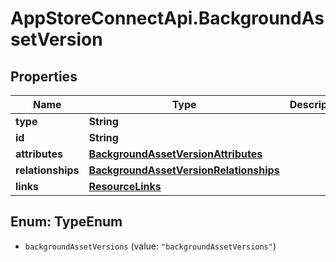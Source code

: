 # AppStoreConnectApi.BackgroundAssetVersion

## Properties

Name | Type | Description | Notes
------------ | ------------- | ------------- | -------------
**type** | **String** |  | 
**id** | **String** |  | 
**attributes** | [**BackgroundAssetVersionAttributes**](BackgroundAssetVersionAttributes.md) |  | [optional] 
**relationships** | [**BackgroundAssetVersionRelationships**](BackgroundAssetVersionRelationships.md) |  | [optional] 
**links** | [**ResourceLinks**](ResourceLinks.md) |  | [optional] 



## Enum: TypeEnum


* `backgroundAssetVersions` (value: `"backgroundAssetVersions"`)




